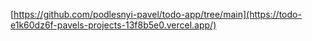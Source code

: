 [https://github.com/podlesnyi-pavel/todo-app/tree/main](https://todo-e1k60dz6f-pavels-projects-13f8b5e0.vercel.app/)
